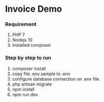 
# Invoice Demo

### Requirement
1. PHP 7
2. Nodejs 10
3. Installed composer


### Step by step to run

1. composer install
2. copy file .env.sample to .env
3. configure database connection on .env file
4. php artisan migrate
5. npm install
6. npm run dev